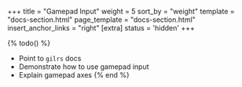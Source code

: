 +++
title = "Gamepad Input"
weight = 5
sort_by = "weight"
template = "docs-section.html"
page_template = "docs-section.html"
insert_anchor_links = "right"
[extra]
status = 'hidden'
+++

{% todo() %}

* Point to `gilrs` docs
* Demonstrate how to use gamepad input
* Explain gamepad axes
{% end %}
